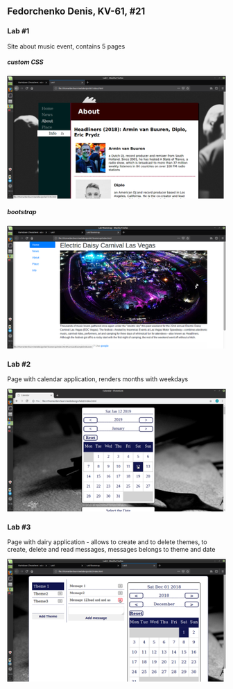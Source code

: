 ## Fedorchenko Denis, KV-61, #21

### Lab #1

Site about music event, contains 5 pages

##### custom CSS

![lab1_screenshot](lab1_screenshot.png)

##### bootstrap

![lab2_screenshot](lab2_screenshot.png)

### Lab #2

Page with calendar application, renders months with weekdays

![lab22_screenshot](lab22_screenshot.png)

### Lab #3

Page with dairy application - allows to create and to delete themes, to create, delete and read messages, messages belongs to theme and date

![lab3_screenshot](lab3_screenshot.png)